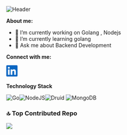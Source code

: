 ![Header](https://github.com/marikann/marikann/assets/79652547/a82d977c-c26f-4970-9a9a-602318cd2286)


**About me:**

- 🔭 I’m currently working on Golang , Nodejs
- 🌱 I’m currently learning golang
- 💬 Ask me about Backend Development


**Connect with me:**

<code style="background: transparent;"><a href="https://www.linkedin.com/in/muhammet-arikan/" target="_blank"><img src="https://raw.githubusercontent.com/shashankdeshpande/github-profile-generator/main/logos/linkedin.svg" height="30" /></a></code>

**Technology Stack**

![Go](https://img.shields.io/badge/go-%2300ADD8.svg?style=for-the-badge&logo=go&logoColor=white)![NodeJS](https://img.shields.io/badge/node.js-6DA55F?style=for-the-badge&logo=node.js&logoColor=white)![Druid](https://camo.githubusercontent.com/671ee6cca6aa1b5a894d9136a752111b26d2cc6d9044804b08eb05ca4dc3d07e/68747470733a2f2f696d672e736869656c64732e696f2f7374617469632f76313f7374796c653d666f722d7468652d6261646765266d6573736167653d4170616368652b447275696426636f6c6f723d323232323232266c6f676f3d4170616368652b4472756964266c6f676f436f6c6f723d323946314642266c6162656c3d)  ![MongoDB](https://img.shields.io/badge/MongoDB-%234ea94b.svg?style=for-the-badge&logo=mongodb&logoColor=white) 



### 🔝 Top Contributed Repo
![](https://github-contributor-stats.vercel.app/api?username=marikann&limit=2&theme=dark&combine_all_yearly_contributions=true)
